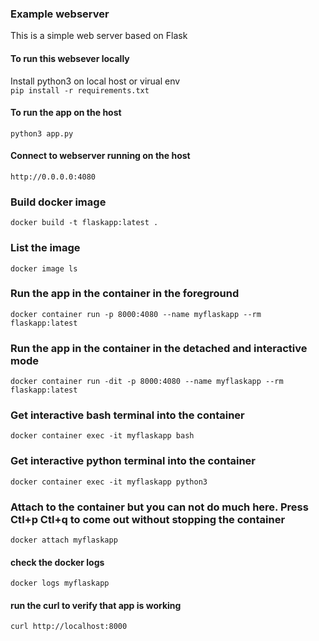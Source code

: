 ### Example webserver
This is a simple web server based on Flask 

#### To run this websever locally
Install python3 on local host or virual env\
`pip install -r requirements.txt`

#### To run the app on the host
`python3 app.py`

#### Connect to webserver running on the host
`http://0.0.0.0:4080`

### Build docker image 
`docker build -t flaskapp:latest .`

### List the image
`docker image ls`

### Run the app in the container in the foreground
`docker container run -p 8000:4080 --name myflaskapp --rm flaskapp:latest`

### Run the app in the container in the detached and interactive mode
`docker container run -dit -p 8000:4080 --name myflaskapp --rm flaskapp:latest`

### Get interactive bash terminal into the container
`docker container exec -it myflaskapp bash`

### Get interactive python terminal into the container
`docker container exec -it myflaskapp python3`

### Attach to the container but you can not do much here. Press Ctl+p Ctl+q to come out without stopping the container
`docker attach myflaskapp`

#### check the docker logs
`docker logs myflaskapp`

#### run the curl to verify that app is working
`curl http://localhost:8000`


